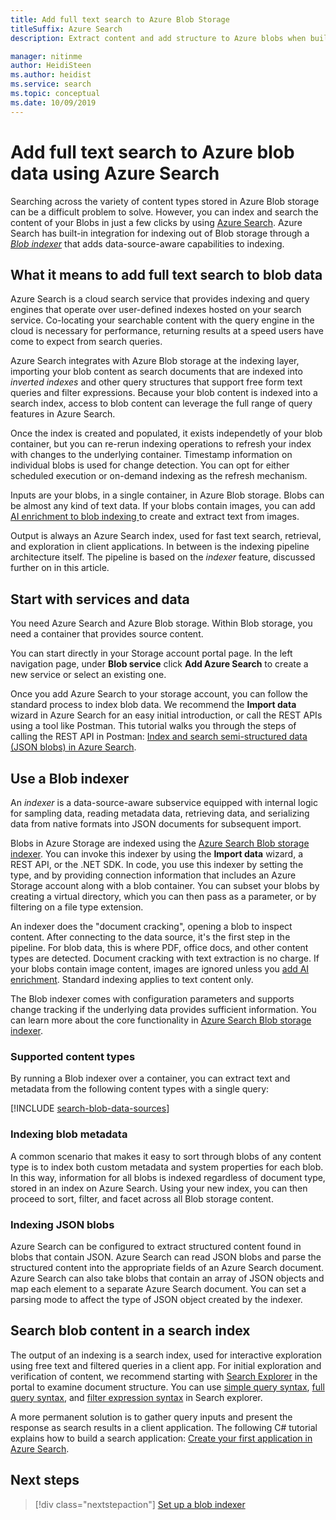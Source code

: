 ```yaml
---
title: Add full text search to Azure Blob Storage
titleSuffix: Azure Search
description: Extract content and add structure to Azure blobs when building a full text search index in Azure Search.

manager: nitinme
author: HeidiSteen
ms.author: heidist
ms.service: search
ms.topic: conceptual
ms.date: 10/09/2019
---
```


# Add full text search to Azure blob data using Azure Search

Searching across the variety of content types stored in Azure Blob storage can be a difficult problem to solve. However, you can index and search the content of your Blobs in just a few clicks by using [Azure Search](search-what-is-azure-search.md). Azure Search has built-in integration for indexing out of Blob storage through a [*Blob indexer*](search-howto-indexing-azure-blob-storage.md) that adds data-source-aware capabilities to indexing.

## What it means to add full text search to blob data

Azure Search is a cloud search service that provides indexing and query engines that operate over user-defined indexes hosted on your search service. Co-locating your searchable content with the query engine in the cloud is necessary for performance, returning results at a speed users have come to expect from search queries.

Azure Search integrates with Azure Blob storage at the indexing layer, importing your blob content as search documents that are indexed into *inverted indexes* and other query structures that support free form text queries and filter expressions. Because your blob content is indexed into a search index, access to blob content can leverage the full range of query features in Azure Search.

Once the index is created and populated, it exists independetly of your blob container, but you can re-rerun indexing operations to refresh your index with changes to the underlying container. Timestamp information on individual blobs is used for change detection. You can opt for either scheduled execution or on-demand indexing as the refresh mechanism.

Inputs are your blobs, in a single container, in Azure Blob storage. Blobs can be almost any kind of text data. If your blobs contain images, you can add [AI enrichment to blob indexing ](search-blob-ai-integration.md) to create and extract text from images.

Output is always an Azure Search index, used for fast text search, retrieval, and exploration in client applications. In between is the indexing pipeline architecture itself. The pipeline is based on the *indexer* feature, discussed further on in this article.

## Start with services and data

You need Azure Search and Azure Blob storage. Within Blob storage, you need a container that provides source content.

You can start directly in your Storage account portal page. In the left navigation page, under **Blob service** click **Add Azure Search** to create a new service or select an existing one. 

Once you add Azure Search to your storage account, you can follow the standard process to index blob data. We recommend the **Import data** wizard in Azure Search for an easy initial introduction, or call the REST APIs using a tool like Postman. This tutorial walks you through the steps of calling the REST API in Postman: [Index and search semi-structured data (JSON blobs) in Azure Search](search-semi-structured-data.md). 

## Use a Blob indexer

An *indexer* is a data-source-aware subservice equipped with internal logic for sampling data, reading metadata data, retrieving data, and serializing data from native formats into JSON documents for subsequent import. 

Blobs in Azure Storage are indexed using the [Azure Search Blob storage indexer](search-howto-indexing-azure-blob-storage.md). You can invoke this indexer by using the **Import data** wizard, a REST API, or the .NET SDK. In code, you use this indexer by setting the type, and by providing connection information that includes an Azure Storage account along with a blob container. You can subset your blobs by creating a virtual directory, which you can then pass as a parameter, or by filtering on a file type extension.

An indexer does the "document cracking", opening a blob to inspect content. After connecting to the data source, it's the first step in the pipeline. For blob data, this is where PDF, office docs, and other content types are detected. Document cracking with text extraction is no charge. If your blobs contain image content, images are ignored unless you [add AI enrichment](search-blob-ai-integration.md). Standard indexing applies to text content only.

The Blob indexer comes with configuration parameters and supports change tracking if the underlying data provides sufficient information. You can learn more about the core functionality in [Azure Search Blob storage indexer](search-howto-indexing-azure-blob-storage.md).

### Supported content types

By running a Blob indexer over a container, you can extract text and metadata from the following content types with a single query:

[!INCLUDE [search-blob-data-sources](../../includes/search-blob-data-sources.md)]

### Indexing blob metadata

A common scenario that makes it easy to sort through blobs of any content type is to index both custom metadata and system properties for each blob. In this way, information for all blobs is indexed regardless of document type, stored in an index on Azure Search. Using your new index, you can then proceed to sort, filter, and facet across all Blob storage content.

### Indexing JSON blobs
Azure Search can be configured to extract structured content found in blobs that contain JSON. Azure Search can read JSON blobs and parse the structured content into the appropriate fields of an Azure Search document. Azure Search can also take blobs that contain an array of JSON objects and map each element to a separate Azure Search document. You can set a parsing mode to affect the type of JSON object created by the indexer.

## Search blob content in a search index 

The output of an indexing is a search index, used for interactive exploration using free text and filtered queries in a client app. For initial exploration and verification of content, we recommend starting with [Search Explorer](search-explorer.md) in the portal to examine document structure. You can use [simple query syntax](query-simple-syntax.md), [full query syntax](query-lucene-syntax.md), and [filter expression syntax](query-odata-filter-orderby-syntax.md) in Search explorer.

A more permanent solution is to gather query inputs and present the response as search results in a client application. The following C# tutorial explains how to build a search application: [Create your first application in Azure Search](tutorial-csharp-create-first-app.md).

## Next steps

> [!div class="nextstepaction"]
> [Set up a blob indexer](search-howto-indexing-azure-blob-storage.md) 
